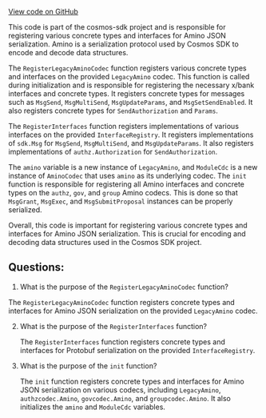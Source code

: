 [View code on GitHub](https://github.com/cosmos/cosmos-sdk/blob/main/x/bank/types/codec.go)

This code is part of the cosmos-sdk project and is responsible for registering various concrete types and interfaces for Amino JSON serialization. Amino is a serialization protocol used by Cosmos SDK to encode and decode data structures. 

The `RegisterLegacyAminoCodec` function registers various concrete types and interfaces on the provided `LegacyAmino` codec. This function is called during initialization and is responsible for registering the necessary x/bank interfaces and concrete types. It registers concrete types for messages such as `MsgSend`, `MsgMultiSend`, `MsgUpdateParams`, and `MsgSetSendEnabled`. It also registers concrete types for `SendAuthorization` and `Params`. 

The `RegisterInterfaces` function registers implementations of various interfaces on the provided `InterfaceRegistry`. It registers implementations of `sdk.Msg` for `MsgSend`, `MsgMultiSend`, and `MsgUpdateParams`. It also registers implementations of `authz.Authorization` for `SendAuthorization`. 

The `amino` variable is a new instance of `LegacyAmino`, and `ModuleCdc` is a new instance of `AminoCodec` that uses `amino` as its underlying codec. The `init` function is responsible for registering all Amino interfaces and concrete types on the `authz`, `gov`, and `group` Amino codecs. This is done so that `MsgGrant`, `MsgExec`, and `MsgSubmitProposal` instances can be properly serialized. 

Overall, this code is important for registering various concrete types and interfaces for Amino JSON serialization. This is crucial for encoding and decoding data structures used in the Cosmos SDK project.
## Questions: 
 1. What is the purpose of the `RegisterLegacyAminoCodec` function?
   
   The `RegisterLegacyAminoCodec` function registers concrete types and interfaces for Amino JSON serialization on the provided `LegacyAmino` codec.

2. What is the purpose of the `RegisterInterfaces` function?
   
   The `RegisterInterfaces` function registers concrete types and interfaces for Protobuf serialization on the provided `InterfaceRegistry`.

3. What is the purpose of the `init` function?
   
   The `init` function registers concrete types and interfaces for Amino JSON serialization on various codecs, including `LegacyAmino`, `authzcodec.Amino`, `govcodec.Amino`, and `groupcodec.Amino`. It also initializes the `amino` and `ModuleCdc` variables.